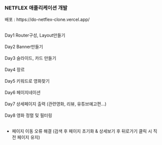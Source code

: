 <h3>NETFLEX 애플리케이션 개발</h3>
배포 : https://do-netflex-clone.vercel.app/</br>
</br>

Day1 Router구성, Layout만들기</br>
</br>
Day2  Banner만들기</br>
</br>
Day3 슬라이드, 카드 만들기</br>
</br>
Day4 장르</br>
</br>
Day5 키워드로 영화찾기</br>
</br>
Day6 페이지네이션</br>
</br>
Day7 상세페이지 출력 (관련영화, 리뷰, 유튜브예고편...)</br>
</br>
Day8 영화 정렬 및 필터링</br>
</br>
+ 페이지 이동 오류 해결 (검색 후 페이지 초기화 & 상세보기 후 뒤로가기 클릭 시 직전 페이지 유지)
